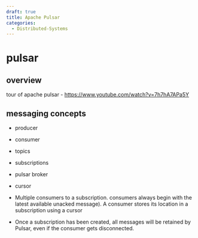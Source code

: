 ```yaml
---
draft: true
title: Apache Pulsar
categories:
  - Distributed-Systems
---
```

# pulsar

## overview

tour of apache pulsar - https://www.youtube.com/watch?v=7h7hA7APa5Y

## messaging concepts

- producer

- consumer

- topics

- subscriptions

- pulsar broker 

- cursor

- Multiple consumers to a subscription. consumers always begin with the latest available unacked message). A consumer stores its location in a subscription using a cursor

- Once a subscription has been created, all messages will be retained by Pulsar, even if the consumer gets disconnected. 
